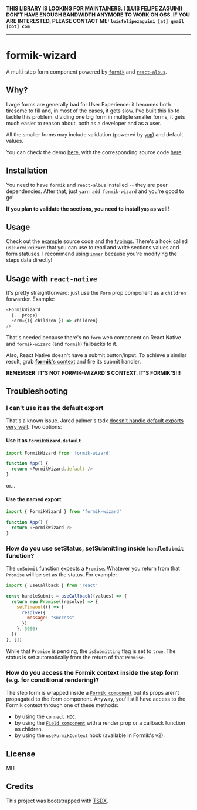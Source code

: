 **THIS LIBRARY IS LOOKING FOR MAINTAINERS. I (LUIS FELIPE ZAGUINI) DON'T HAVE ENOUGH BANDWIDTH ANYMORE TO WORK ON OSS. IF YOU ARE INTERESTED, PLEASE CONTACT ME: `luisfelipezaguini [at] gmail [dot] com`**

---

# formik-wizard

A multi-step form component powered by [`formik`](https://github.com/jaredpalmer/formik) and [`react-albus`](https://github.com/americanexpress/react-albus).

## Why?

Large forms are generally bad for User Experience: it becomes both tiresome to fill and, in most of the cases, it gets slow.
I've built this lib to tackle this problem: dividing one big form in multiple smaller forms, it gets much easier to reason about,
both as a developer and as a user.

All the smaller forms may include validation (powered by [`yup`](https://github.com/jquense/yup)) and default values.

You can check the demo [here](http://formik-wizard.surge.sh/), with the corresponding source code [here](./example).

## Installation

You need to have `formik` and `react-albus` installed -- they are peer dependencies.
After that, just `yarn add formik-wizard` and you're good to go!

**If you plan to validate the sections, you need to install `yup` as well!**

## Usage

Check out the [example](./example) source code and the [typings](./src/types.ts).
There's a hook called `useFormikWizard` that you can use to read and write sections values and form statuses.
I recommend using [`immer`](https://github.com/mweststrate/immer) because you're modifying the steps data directly!

## Usage with `react-native`

It's pretty straightforward: just use the `Form` prop component as a `children` forwarder. Example:

```js
<FormikWizard
  {...props}
  Form={({ children }) => children}
/>
```

That's needed because there's no `form` web component on React Native and `formik-wizard` (and `formik`) fallbacks to it.

Also, React Native doesn't have a submit button/input. To achieve a similar result, grab [**formik**'s context](3how-do-you-access-the-formik-context-inside-the-step-form-eg-for-conditional-rendering) and fire its submit handler.

**REMEMBER: IT'S NOT FORMIK-WIZARD'S CONTEXT. IT'S FORMIK'S!!!**

## Troubleshooting

### I can't use it as the default export

That's a known issue. Jared palmer's tsdx [doesn't handle default exports very well](https://github.com/palmerhq/tsdx/issues/165). Two options:

#### Use it as `FormikWizard.default`

```js
import FormikWizard from 'formik-wizard'

function App() {
  return <FormikWizard.default />
}
```

or...

#### Use the named export

```js
import { FormikWizard } from 'formik-wizard'

function App() {
  return <FormikWizard />
}
```

### How do you use setStatus, setSubmitting inside `handleSubmit` function?

The `onSubmit` function expects a `Promise`. Whatever you return from that `Promise` will be set as the status. For example:

```js
import { useCallback } from 'react'

const handleSubmit = useCallback((values) => {
  return new Promise((resolve) => {
    setTimeout(() => {
      resolve({
        message: "success"
      })
    }, 5000)
  })
}, [])
```

While that `Promise` is pending, the `isSubmitting` flag is set to `true`. The status is set automatically from the return of that `Promise`.

### How do you access the Formik context inside the step form (e.g. for conditional rendering)?

The step form is wrapped inside a [`Formik
component`](https://jaredpalmer.com/formik/docs/api/formik) but its props
aren't propagated to the form component. Anyway, you'll still have access to the
Formik context through one of these methods:

* by using the [`connect
  HOC`](https://jaredpalmer.com/formik/docs/api/connect).
* by using the [`Field
  component`](https://jaredpalmer.com/formik/docs/api/field) with a render prop
  or a callback function as children.
* by using the `useFormikContext` hook (available in Formik's v2).

## License

MIT

## Credits

This project was bootstrapped with [TSDX](https://github.com/jaredpalmer/tsdx).
